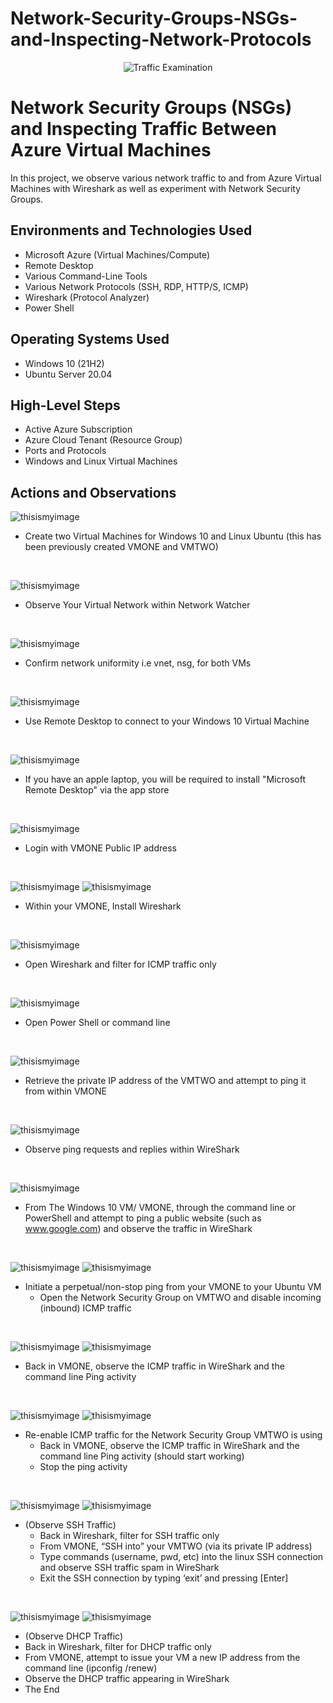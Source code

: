 # Network-Security-Groups-NSGs-and-Inspecting-Network-Protocols
<p align="center">
<img src="https://i.imgur.com/Ua7udoS.png" alt="Traffic Examination"/>
</p>

<h1>Network Security Groups (NSGs) and Inspecting Traffic Between Azure Virtual Machines</h1>
In this project, we observe various network traffic to and from Azure Virtual Machines with Wireshark as well as experiment with Network Security Groups. <br />

<h2>Environments and Technologies Used</h2>

- Microsoft Azure (Virtual Machines/Compute)
- Remote Desktop
- Various Command-Line Tools
- Various Network Protocols (SSH, RDP, HTTP/S, ICMP)
- Wireshark (Protocol Analyzer)
- Power Shell

<h2>Operating Systems Used </h2>

- Windows 10 (21H2)
- Ubuntu Server 20.04

<h2>High-Level Steps</h2>

- Active Azure Subscription
- Azure Cloud Tenant (Resource Group)
- Ports and Protocols
- Windows and Linux Virtual Machines

<h2>Actions and Observations</h2>

<p>
  
![thisismyimage](https://github.com/ELIZABETHONAS/Network-Security-Groups-NSGs-and-Inspecting-Network-Protocols/blob/main/IMG_0085.jpeg?raw=true)
  
</p>
<p>
 
- Create two Virtual Machines for Windows 10 and Linux Ubuntu (this has been previously created VMONE and VMTWO)
</p>
<br />

<p>

![thisismyimage](https://github.com/ELIZABETHONAS/Network-Security-Groups-NSGs-and-Inspecting-Network-Protocols/blob/main/IMG_0088.jpeg?raw=true)
</p>
<p>
 
- Observe Your Virtual Network within Network Watcher
</p>
<br />

<p>
  
![thisismyimage](https://github.com/ELIZABETHONAS/Network-Security-Groups-NSGs-and-Inspecting-Network-Protocols/blob/main/Screenshot%202023-05-04%20at%209.02.05%20PM.jpeg?raw=true)
</p>
<p>
 
- Confirm network uniformity i.e vnet, nsg, for both VMs
</p>
<br />

<p>
  
![thisismyimage](https://github.com/ELIZABETHONAS/Network-Security-Groups-NSGs-and-Inspecting-Network-Protocols/blob/main/IMG_0091.png?raw=true)
</p>
<p>
 
- Use Remote Desktop to connect to your Windows 10 Virtual Machine
</p>
<br />

<p>
  
![thisismyimage](https://github.com/ELIZABETHONAS/Network-Security-Groups-NSGs-and-Inspecting-Network-Protocols/blob/main/IMG_0089.jpeg?raw=true)
</p>
<p>
 
- If you have an apple laptop, you will be required to install "Microsoft Remote Desktop" via the app store
</p>
<br />

<p>
  
![thisismyimage](https://github.com/ELIZABETHONAS/Network-Security-Groups-NSGs-and-Inspecting-Network-Protocols/blob/main/IMG_0090.jpeg?raw=true)
</p>
<p>
 
- Login with VMONE Public IP address
</p>
<br />

<p>

![thisismyimage](https://github.com/ELIZABETHONAS/Network-Security-Groups-NSGs-and-Inspecting-Network-Protocols/blob/main/IMG_0093.jpeg?raw=true)
![thisismyimage](https://github.com/ELIZABETHONAS/Network-Security-Groups-NSGs-and-Inspecting-Network-Protocols/blob/main/IMG_0094.jpeg?raw=true)
</p>
<p>
 
- Within your VMONE, Install Wireshark
</p>
<br />

<p>

![thisismyimage](https://github.com/ELIZABETHONAS/Network-Security-Groups-NSGs-and-Inspecting-Network-Protocols/blob/main/IMG_0096.jpeg?raw=true)
</p>
<p>
  
- Open Wireshark and filter for ICMP traffic only
</p>
<br />

<p>

![thisismyimage](https://github.com/ELIZABETHONAS/Network-Security-Groups-NSGs-and-Inspecting-Network-Protocols/blob/main/IMG_0099.png?raw=true)
</p>
<p>
  
- Open Power Shell or command line
</p>
<br />

<p>
  
![thisismyimage](https://github.com/ELIZABETHONAS/Network-Security-Groups-NSGs-and-Inspecting-Network-Protocols/blob/main/IMG_0101.jpeg?raw=true)
</p>
<p>
 
- Retrieve the private IP address of the VMTWO and attempt to ping it from within VMONE
</p>
<br />

<p> 
  
![thisismyimage](https://github.com/ELIZABETHONAS/Network-Security-Groups-NSGs-and-Inspecting-Network-Protocols/blob/main/IMG_0104.jpeg?raw=true) 
</p>
<p>
  
- Observe ping requests and replies within WireShark
</p>
<br />

<p>

![thisismyimage](https://github.com/ELIZABETHONAS/Network-Security-Groups-NSGs-and-Inspecting-Network-Protocols/blob/main/IMG_0102.jpeg?raw=true)
</p>
<p>
 
- From The Windows 10 VM/ VMONE, through the command line or PowerShell and attempt to ping a public website (such as www.google.com) and observe the traffic in WireShark
</p>
<br />

<p>
  
![thisismyimage](https://github.com/ELIZABETHONAS/Network-Security-Groups-NSGs-and-Inspecting-Network-Protocols/blob/main/IMG_0108.jpeg?raw=true)
![thisismyimage](https://github.com/ELIZABETHONAS/Network-Security-Groups-NSGs-and-Inspecting-Network-Protocols/blob/main/IMG_0107.jpeg?raw=true)
</p>
<p>
 
- Initiate a perpetual/non-stop ping from your VMONE to your Ubuntu VM
  - Open the Network Security Group on VMTWO and disable incoming (inbound) ICMP traffic
</p>
<br />
    
<p>

![thisismyimage](https://github.com/ELIZABETHONAS/Network-Security-Groups-NSGs-and-Inspecting-Network-Protocols/blob/main/IMG_0109.jpeg?raw=true)
![thisismyimage](https://github.com/ELIZABETHONAS/Network-Security-Groups-NSGs-and-Inspecting-Network-Protocols/blob/main/IMG_0111.jpeg?raw=true)
</p>
<p>

- Back in VMONE, observe the ICMP traffic in WireShark and the command line Ping activity
</p>
<br />

<p>
  
![thisismyimage](https://github.com/ELIZABETHONAS/Network-Security-Groups-NSGs-and-Inspecting-Network-Protocols/blob/main/IMG_0112.jpeg?raw=true)
![thisismyimage](https://github.com/ELIZABETHONAS/Network-Security-Groups-NSGs-and-Inspecting-Network-Protocols/blob/main/IMG_0113.jpeg?raw=true)
</p>
<p>
 
- Re-enable ICMP traffic for the Network Security Group VMTWO is using
  - Back in VMONE, observe the ICMP traffic in WireShark and the command line Ping activity (should start working)
  - Stop the ping activity
</p>
<br />

<p>

![thisismyimage](https://github.com/ELIZABETHONAS/Network-Security-Groups-NSGs-and-Inspecting-Network-Protocols/blob/main/IMG_0114.jpeg?raw=true)
![thisismyimage](https://github.com/ELIZABETHONAS/Network-Security-Groups-NSGs-and-Inspecting-Network-Protocols/blob/main/IMG_0115.jpeg?raw=true)
</p>
<p>

- (Observe SSH Traffic)
  - Back in Wireshark, filter for SSH traffic only
  - From VMONE, “SSH into” your VMTWO (via its private IP address)
  - Type commands (username, pwd, etc) into the linux SSH connection and observe SSH traffic spam in WireShark
  - Exit the SSH connection by typing ‘exit’ and pressing [Enter]
</p>
<br />

<p>
  
![thisismyimage](https://github.com/ELIZABETHONAS/Network-Security-Groups-NSGs-and-Inspecting-Network-Protocols/blob/main/IMG_0117.jpeg?raw=true)
![thisismyimage](https://github.com/ELIZABETHONAS/Network-Security-Groups-NSGs-and-Inspecting-Network-Protocols/blob/main/IMG_0118.jpeg?raw=true)
</p>
<p>
 
- (Observe DHCP Traffic)
 - Back in Wireshark, filter for DHCP traffic only
 - From VMONE, attempt to issue your VM a new IP address from the command line (ipconfig /renew)
 - Observe the DHCP traffic appearing in WireShark
 - The End
</p>
<br />
